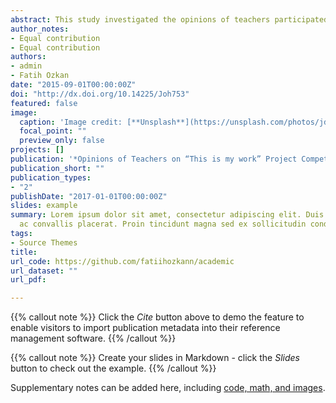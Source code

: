 ```yaml
---
abstract: This study investigated the opinions of teachers participated in ‘This Is My Work’ project competition on the   applicability of the competition, the difficulties they faced and its contributions to science education. In this      study, phenomenology which is one of the qualitative research methods was employed. Data was collected with four       science teachers in 2014-2015 academic year in Kayseri. Semi-structured interview was used as a data collection tool.   Interview form was formed and was controlled by three science education experts. Data analysis was conducted through   descriptive analysis. Based on findings, the participants encountered difficulties in respect to time, cost and place   during project preparation process. In conclusion, the project competition positively affected the students’           achievement. Nonetheless, the participants stated that project assessments should be fair, project preparation period   should last longer, and should reach the large masses. As a suggestion, it is believed that clearly notifying          students and teachers of project assessment project and selecting the assessment jury among stakeholders (teachers,    students, managers, parents, etc.) is important.
author_notes:
- Equal contribution
- Equal contribution
authors:
- admin
- Fatih Ozkan
date: "2015-09-01T00:00:00Z"
doi: "http://dx.doi.org/10.14225/Joh753"
featured: false
image:
  caption: 'Image credit: [**Unsplash**](https://unsplash.com/photos/jdD8gXaTZsc)'
  focal_point: ""
  preview_only: false
projects: []
publication: '*Opinions of Teachers on “This is my work” Project Competetion, Journal of History School (JOHS), 8*(23)'
publication_short: ""
publication_types:
- "2"
publishDate: "2017-01-01T00:00:00Z"
slides: example
summary: Lorem ipsum dolor sit amet, consectetur adipiscing elit. Duis posuere tellus
  ac convallis placerat. Proin tincidunt magna sed ex sollicitudin condimentum.
tags:
- Source Themes
title:
url_code: https://github.com/fatiihozkann/academic
url_dataset: ""
url_pdf: 

---
```


{{% callout note %}}
Click the *Cite* button above to demo the feature to enable visitors to import publication metadata into their reference management software.
{{% /callout %}}

{{% callout note %}}
Create your slides in Markdown - click the *Slides* button to check out the example.
{{% /callout %}}

Supplementary notes can be added here, including [code, math, and images](https://wowchemy.com/docs/writing-markdown-latex/).
